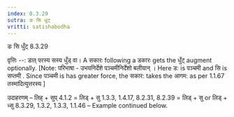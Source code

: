 ```yaml
---
index: 8.3.29
sutra: डः सि धुट्
vritti: satishabodha
---
```



 डः सि धुँट् 8.3.29 


वृत्तिः --: डात् परस्य सस्य धुँड् वा। A सकारः following a डकारः gets the धुँट् augment optionally. [Note: परिभाषा - उभयनिर्देशे पञ्चमीनिर्देशो बलीयान् । Here ड: is पञ्चमी and सि is सप्तमी . Since पञ्चमी is has greater force, the सकार: takes the आगम: as per 1.1.67 तस्मादित्युत्तरस्य ] 


उदाहरणम् – लिह् + सुप् 4.1.2 = लिड् + सु 1.3.3, 1.4.17, 8.2.31, 8.2.39 = लिड् + सु or लिड् + ध्सु 8.3.29, 1.3.2, 1.3.3, 1.1.46 – Example continued below. 


